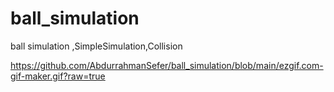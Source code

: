 # ball_simulation
ball simulation ,SimpleSimulation,Collision


https://github.com/AbdurrahmanSefer/ball_simulation/blob/main/ezgif.com-gif-maker.gif?raw=true
